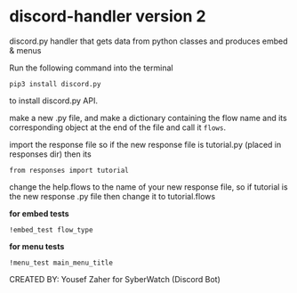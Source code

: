 # discord-handler version 2

discord.py handler that gets data from python classes and produces embed &amp; menus

Run the following command into the terminal
```
pip3 install discord.py
```
to install discord.py API.

make a new .py file, and make a dictionary containing the flow name and its corresponding object
at the end of the file and call it `flows`.

import the response file so if the new response file is tutorial.py (placed in responses dir)
then its
```
from responses import tutorial
```

change the help.flows to the name of your new response file, so if 
tutorial is the new response .py file then change it to tutorial.flows

__for embed tests__
```
!embed_test flow_type
```

__for menu tests__
```
!menu_test main_menu_title
```

CREATED BY: Yousef Zaher for SyberWatch (Discord Bot)

